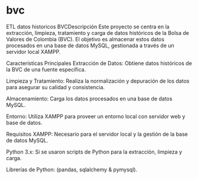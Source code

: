 # bvc
ETL datos historicos BVCDescripción
Este proyecto se centra en la extracción, limpieza, tratamiento y carga de datos históricos de la Bolsa de Valores de Colombia (BVC). El objetivo es almacenar estos datos procesados en una base de datos MySQL, gestionada a través de un servidor local XAMPP.

Características Principales
Extracción de Datos: Obtiene datos históricos de la BVC de una fuente específica.

Limpieza y Tratamiento: Realiza la normalización y depuración de los datos para asegurar su calidad y consistencia.

Almacenamiento: Carga los datos procesados en una base de datos MySQL.

Entorno: Utiliza XAMPP para proveer un entorno local con servidor web y base de datos.

Requisitos
XAMPP: Necesario para el servidor local y la gestión de la base de datos MySQL.

Python 3.x: Si se usaron scripts de Python para la extracción, limpieza y carga.

Librerías de Python: (pandas, sqlalchemy & pymysql).
